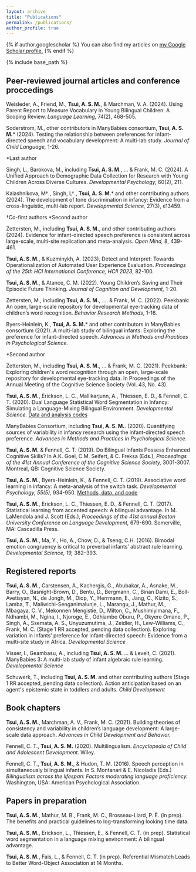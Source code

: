 ```yaml
---
layout: archive
title: "Publications"
permalink: /publications/
author_profile: true
---
```


{% if author.googlescholar %}
  You can also find my articles on <u><a href="{{https://scholar.google.com/citations?user=RelSLDwAAAAJ&hl=en&oi=ao}}">my Google Scholar profile</a>.</u>
{% endif %}

{% include base_path %}

Peer-reviewed journal articles and conference proccedings
----

Weisleder, A., Friend, M., **Tsui, A. S. M.**, & Marchman, V. A. (2024). Using Parent Report to Measure Vocabulary in Young Bilingual Children: A Scoping Review. _Language Learning,_ 74(2), 468-505.

Soderstrom, M., other contributors in ManyBabies consortium, **Tsui, A. S. M.***  (2024). Testing the relationship between preferences for infant-directed speech and vocabulary development: A multi-lab study. _Journal of Child Language,_ 1-26.

*Last author

Singh, L., Barokova, M., including **Tsui, A. S. M.**, ... & Frank, M. C. (2024). A Unified Approach to Demographic Data Collection for Research with Young Children Across Diverse Cultures. _Developmental Psychology,_ 60(2), 211.

Kalashnikova, M†., Singh, L†., **Tsui, A. S. M.*** and other contributing authors  (2024). The development of tone discrimination in infancy: Evidence from a cross-linguistic, multi-lab report. _Developmental Science,_ 27(3), e13459.

†Co-first authors *Second author

Zettersten, M., including **Tsui, A. S. M.**, and other contributing authors (2024). Evidence for infant-directed speech preference is consistent across large-scale, multi-site replication and meta-analysis. _Open Mind,_ 8, 439-461.

**Tsui, A. S. M.**, & Kuzminykh, A. (2023), Detect and Interpret: Towards Operationalization of Automated User Experience Evaluation. _Proceedings of the 25th HCI International Conference, HCII 2023_, 82-100.

**Tsui, A. S. M.**, & Atance, C. M. (2022). Young Children’s Saving and Their Episodic Future Thinking. _Journal of Cognition and Development,_ 1-20.

Zettersten, M., including **Tsui, A. S. M.**, .... & Frank, M. C. (2022). Peekbank: An open, large-scale repository for developmental eye-tracking data of children’s word recognition. _Behavior Research Methods_, 1-16.

Byers-Heinlein, K., **Tsui, A. S. M.*** and other contributors in ManyBabies consortium (2021). A multi-lab study of bilingual infants: Exploring the preference for infant-directed speech. _Advances in Methods and Practices in Psychological Science._ 

*Second author

Zettersten, M., including **Tsui, A. S. M.**, ... & Frank, M. C. (2021). Peekbank: Exploring children's word recognition through an open, large-scale repository for developmental eye-tracking data. In Proceedings of the Annual Meeting of the Cognitive Science Society (Vol. 43, No. 43).

**Tsui, A. S. M.**, Erickson, L. C., Mallikarjunn, A., Thiessen, E. D., & Fennell, C. T. (2020). Dual Language Statistical Word Segmentation in Infancy: Simulating a Language-Mixing Bilingual Environment. _Developmental Science._ [Data and analysis codes](https://osf.io/u5vwk/)

ManyBabies Consortium, including **Tsui, A. S. M.**. (2020). Quantifying sources of variability in infancy research using the infant-directed speech preference. _Advances in Methods and Practices in Psychological Science._

**Tsui, A. S. M.** & Fennell, C. T. (2019). Do Bilingual Infants Possess Enhanced Cognitive Skills? In A.K. Goel, C.M. Seifert, & C. Freksa (Eds.), _Proceedings of the 41st Annual Conference of the Cognitive Science Society,_ 3001-3007. Montreal, QB: Cognitive Science Society.

**Tsui, A. S. M.**, Byers-Heinlein, K., & Fennell, C. T. (2019). Associative word learning in infancy: A meta-analysis of the switch task. _Developmental Psychology, 55(5),_ 934-950. [Methods, data, and code](https://osf.io/uwe8g/)

**Tsui, A. S. M.**, Erickson, L. C., Thiessen, E. D., & Fennell, C. T. (2017). Statistical learning from accented speech: A bilingual advantage. In M. LaMendola and J. Scott (Eds.), _Proceedings of the 41st annual Boston University Conference on Language Development,_ 679-690. Somerville, MA: Cascadilla Press. 

**Tsui, A. S. M.**, Ma, Y., Ho, A., Chow, D., & Tseng, C.H. (2016). Bimodal emotion congruency is critical to preverbal infants’ abstract rule learning. _Developmental Science, 19,_ 382–393. 


Registered reports
----

**Tsui, A. S. M.**, Carstensen, A., Kachergis, G., Abubakar, A., Asnake, M., Barry, O., Basnight-Brown, D., Bentu, D., Bergmann, C., Binan Dami, E., Boll-Avetisyan, N., de Jongh, M., Diop, Y., Herrmann, E., Jang, C., Kizito, S., Lamba, T., Maliwichi-Senganimalunje, L., Marangu, J., Mathur, M., Mbagaya, C. V., Mekonnen Mengistie, D.,
Milton, C., Mushimiyimana, F., Ndhambi, M., Ngina, I., Njoroge, E., Odhiambo Oburu, P., Okyere Omane, P., Singh, A., Ssemata, A. S., Unyuzumutima, J., Zeidler, H., Lew-Williams, C., Frank, M. C. (Stage 1 RR accepted, pending data collection). Exploring variation in infants’ preference for infant-directed speech: Evidence from a multi-site study in Africa. _Developmental Science_

Visser, I., Geambasu, A., including **Tsui, A. S. M.** ... & Levelt, C. (2021). ManyBabies 3: A multi-lab study of infant algebraic rule learning. _Developmental Science_

Schuwerk, T., including **Tsui, A. S. M.** and other contributing authors (Stage 1 RR accepted, pending data collection). Action anticipation based on an agent's epistemic state in toddlers and adults. _Child Development_

Book chapters
----

**Tsui, A. S. M.**, Marchman, A. V., Frank, M. C. (2021). Building theories of consistency and variability in children’s language development: A large-scale data approach. _Advances in Child Development and Behavior._ 

Fennell, C. T., **Tsui, A. S. M.** (2020). Multilingualism. _Encyclopedia of Child and Adolescent Development._ Wiley.

Fennell, C. T., **Tsui, A. S. M.**, & Hudon, T. M. (2016). Speech perception in simultaneously bilingual infants. In S. Montanari & E. Nicoladis (Eds.) _Bilingualism across the lifespan: Factors moderating language proficiency._ Washington, USA: American Psychological Association.


Papers in preparation
----

**Tsui, A. S. M.**, Mathur, M. B., Frank, M. C., Brosseau-Liard, P. È. (in prep). The benefits and practical guidelines to log-transforming looking time data. 

**Tsui, A. S. M.**, Erickson, L., Thiessen, E., & Fennell, C. T. (in prep). Statistical word segmentation in a language mixing environment: A bilingual advantage.

**Tsui, A. S. M.**, Fais, L., & Fennell, C. T. (in prep). Referential Mismatch Leads to Better Word-Object Association at 14 Months.
